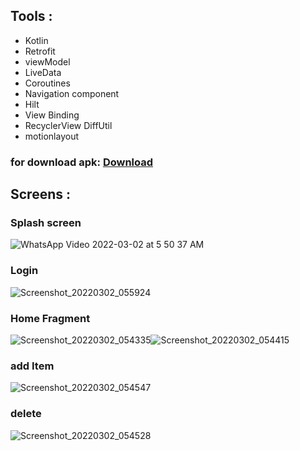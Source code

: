 
 

## Tools :       
* Kotlin
* Retrofit
* viewModel
* LiveData
* Coroutines
* Navigation component 
* Hilt
* View Binding
* RecyclerView DiffUtil
* motionlayout 

### for download apk: [Download](https://drive.google.com/file/d/13m-67ApBMgOJ-Ptgvr6hpibx6tdBB7nG/view?usp=sharing)


## Screens : 
### Splash screen
![WhatsApp Video 2022-03-02 at 5 50 37 AM](https://user-images.githubusercontent.com/53372814/156292197-f40236e8-bcf4-4fcd-9dce-365294687124.gif)
### Login
![Screenshot_20220302_055924](https://user-images.githubusercontent.com/53372814/156293102-a153ba2d-5294-4e01-a47d-a80f0161b07d.png)
### Home Fragment
![Screenshot_20220302_054335](https://user-images.githubusercontent.com/53372814/156293154-95b95db1-a5c3-4049-8ba0-da41ea1dd5ef.png)![Screenshot_20220302_054415](https://user-images.githubusercontent.com/53372814/156293170-44006eeb-2b6e-4ac4-b9c8-447e81a2ca07.png)
### add Item
![Screenshot_20220302_054547](https://user-images.githubusercontent.com/53372814/156293199-40efc235-d2a2-4e2e-930b-7ee31fe527b0.png)
### delete 
![Screenshot_20220302_054528](https://user-images.githubusercontent.com/53372814/156293220-b63be6f7-2660-4103-a425-af64470a1e37.png)

